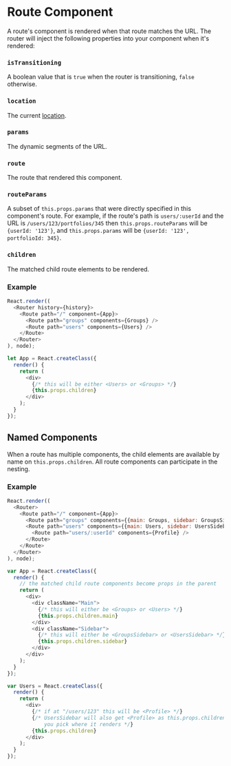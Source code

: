 # Route Component

A route's component is rendered when that route matches the URL. The router will inject the following properties into your component when it's rendered:

### `isTransitioning`

A boolean value that is `true` when the router is transitioning, `false` otherwise.

### `location`

The current [location](http://rackt.github.io/history/docs/Location.html).

### `params`

The dynamic segments of the URL.

### `route`

The route that rendered this component.

### `routeParams`

A subset of `this.props.params` that were directly specified in this component's route. For example, if the route's path is `users/:userId` and the URL is `/users/123/portfolios/345` then `this.props.routeParams` will be `{userId: '123'}`, and `this.props.params` will be `{userId: '123', portfolioId: 345}`.

### `children`

The matched child route elements to be rendered.

### Example

```js
React.render((
  <Router history={history}>
    <Route path="/" component={App}>
      <Route path="groups" components={Groups} />
      <Route path="users" components={Users} />
    </Route>
  </Router>
), node);

let App = React.createClass({
  render() {
    return (
      <div>
        {/* this will be either <Users> or <Groups> */}
        {this.props.children}
      </div>
    );
  }
});
```

## Named Components

When a route has multiple components, the child elements are available by name on `this.props.children`. All route components can participate in the nesting.

### Example

```js
React.render((
  <Router>
    <Route path="/" component={App}>
      <Route path="groups" components={{main: Groups, sidebar: GroupsSidebar}} />
      <Route path="users" components={{main: Users, sidebar: UsersSidebar}}>
        <Route path="users/:userId" components={Profile} />
      </Route>
    </Route>
  </Router>
), node);

var App = React.createClass({
  render() {
    // the matched child route components become props in the parent
    return (
      <div>
        <div className="Main">
          {/* this will either be <Groups> or <Users> */}
          {this.props.children.main}
        </div>
        <div className="Sidebar">
          {/* this will either be <GroupsSidebar> or <UsersSidebar> */}
          {this.props.children.sidebar}
        </div>
      </div>
    );
  }
});

var Users = React.createClass({
  render() {
    return (
      <div>
        {/* if at "/users/123" this will be <Profile> */}
        {/* UsersSidebar will also get <Profile> as this.props.children,
            you pick where it renders */}
        {this.props.children}
      </div>
    );
  }
});
```
